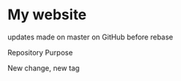 # My website

updates made on master on GitHub before rebase

Repository Purpose

New change, new tag
